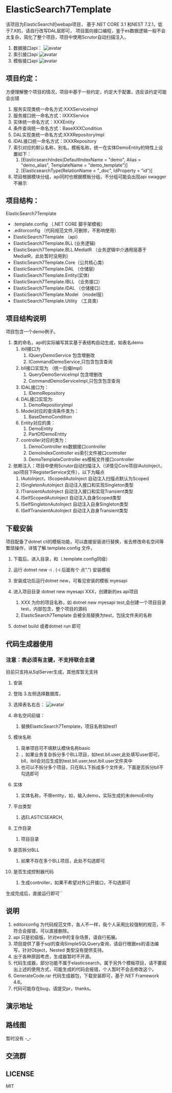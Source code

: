 # ElasticSearch7Template 
 该项目为ElasticSearch的webapi项目， 基于.NET CORE 3.1 和NEST  7.2.1，低于7.X的，请自行改写DAL层即可，
 项目面向接口编程，鉴于es数据逻辑一般不会太复杂，简化了整个项目，项目中使用Scrutor自动扫描注入，
 

1. 数据接口api：
 ![avatar](api.jpg)
1. 索引接口api
![avatar](index.jpg)
1. 模板接口api
![avatar](template.jpg)


## 项目约定： ##
方便理解整个项目的情况，项目中基于一些约定，约定大于配置，违反该约定可能会出错
  

1. 服务实现类统一命名方式:XXXServiceImpl
2. 服务接口统一命名方式：IXXXService
3. 实体统一命名方式：XXXEntity
4. 条件查询统一命名方式：BaseXXXCondition
5. DAL实现类统一命名方式:XXXRepositoryImpl
6. IDAL接口统一命名方式：IXXXRepository
7. 索引对应的默认名称，别名，模板名称，统一在实体DemoEntity的特性上设置如下：
	1. [ElasticsearchIndex(DefaultIndexName = "demo", Alias = "demo_alias", TemplateName = "demo_template")]
	2. [ElasticsearchType(RelationName = "_doc", IdProperty = "id")]
3. 项目根据模块分组，api同时也根据模板分组，不分组可能会出现api swagger不展示
  
##  项目结构： ##
ElasticSearch7Template
   

- .template.config  （.NET CORE 脚手架模板）
- .editorconfig （代码规范文件,可删除，不影响使用）
- ElasticSearch7Template （api）
- ElasticSearch7Template.BLL (业务逻辑)
- ElasticSearch7Template.BLL.MediatR （业务逻辑中介通用层基于MediatR，此处暂时没用到）
- ElasticSearch7Template.Core（公共核心类）
- ElasticSearch7Template.DAL （仓储层)
- ElasticSearch7Template.Entity(实体)
- ElasticSearch7Template.IBLL （业务接口）
- ElasticSearch7Template.IDAL （仓储接口）
- ElasticSearch7Template.Model （model层）
- ElasticSearch7Template.Utility （工具类）


## 项目结构说明 ##
 项目包含一个demo例子。

1. 类的命名，api的实际编写其实基于表结构自动生成，如表名demo
	1. ibll接口为 
		1. IQueryDemoService 包含增删改
		2. ICommandDemoService,只包含包含查询
	2. bll接口实现为 （统一后缀Impl）
		1. QueryDemoServiceImpl 包含增删改
		2. CommandDemoServiceImpl,只包含包含查询
	3. IDAL接口为：
		1. IDemoRepository
	4. DAL接口实现为:
		1. DemoRepositoryImpl
	5. Model对应的查询条件类为：
		1. BaseDemoCondition
	6. Entity对应的类：
		1. DemoEntity
		2. PartOfDemoEntity 
	7. controller对应的类为：
		1. DemoController  es数据接口controller
		2. DemoIndexController es索引文件接口controller
		3. DemoTemplateController es模板文件接口controller
4. 依赖注入：项目中使用Scrutor自动扫描注入（详情见Core项目IAutoInject，api项目下RegisterService文件），以下为瞄点
	1. IAutoInject，IScopedAutoInject   自动注入扫描点默认为Scoped 
	3. ISingletonAutoInject 自动注入接口和实现Singleton类型
	4. ITransientAutoInject 自动注入接口和实现Transient类型
	5. ISelfScopedAutoInject 自动注入自身Scoped类型
	6. ISelfSingletonAutoInject 自动注入自身Singleton类型
	7. ISelfTransientAutoInject 自动注入自身Transient类型


## 下载安装 ##
项目配备了dotnet cli的模板功能，可以直接安装进行替换，省去修改命名空间等繁琐操作，详情了解.template.config 文件，
 

1. 下载后，进入目录，和（.template.config同级）


1. 运行 dotnet new -i . (-i 后面有个 点“.”) 安装模板


1. 安装成功后运行dotnet new，可看见安装的模板 myesapi 
2. 进入项目目录 dotnet new myesapi XXX，创建新的es api项目
	1.  XXX 为你的项目名称，如  dotnet new myesapi test,会创建一个项目目录test，内部包含，整个项目的源码
	2. ElasticSearch7Template  会被全局替换为test，包括文件夹的名称
3. dotnet build 或者dotnet run 即可

## 代码生成器使用 ##
### 注意：表必须有主键，不支持联合主键  ###

目前只支持从SqlServer生成，其他库暂无支持
1. 安装
2. 登陆
3.左侧选择数据库，


1.  选择表名右击：
 ![avatar](/shengcheng.jpg) 
   
1. 命名空间前缀：
	1. 替换ElasticSearch7Template，项目名称如test1
1. 模块名称
	1. 简单项目可不填默认模块名称basic
	2. ，如果业务复杂拆分多个BLL项目，如test.bll.user,此处填写user即可，bll，ibll会对应生成到test.bll.user,test.Ibll.user文件夹中
	3. 也可以不拆分多个项目，只在BLL下拆成多个文件夹，下面是否拆分bll不勾选即可
2. 实体
	1. 实体名称，不带entity，如，输入demo，实际生成的未demoEntity
3. 平台类型
	1. 选ELASTICSEARCH,
4. 工作目录
	1. 项目目录
5. 是否拆分BLL
	1. 如果不存在多个BLL项目，此处不勾选即可
6. 是否生成控制器代码
	1. 生成controller，如果不希望对外公开接口，不勾选即可

生成完成后，直接运行即可``
## 说明 ##

1. editorconfig 为代码规范文件，各人不一样，我个人采用比较强制的规范，不符合会报错，可以直接删除。
2. api 只是初级版，针对es中的复杂场景，请自行拓展。
2. 项目提供了基于sql的查询SimpleSQLQuery查询，请自行根据es的语法编写，针对Object，Nested 类型没有提供支持。
2. 出于各种原因考虑，生成器暂时不开源。
3. 代码生成器，部分功能不属于elasticsearch，属于另外个模板项目，请不要超出上述的使用方式，可能生成的代码会报错，个人暂时不会去修改这个。
4. GenerateCode.rar 代码生成器包，下载安装即可，基于.NET Framework 4.6。
5. 代码可能存在bug，请提交pr，thanks。
## 演示地址 ##

## 路线图 ##
  暂时没有 -_-

## 交流群 ##

## LICENSE ##
MIT




    
 

